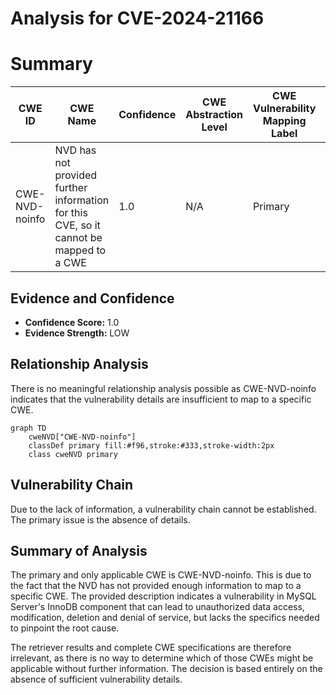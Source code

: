 # Analysis for CVE-2024-21166

# Summary
| CWE ID        | CWE Name                                                                           | Confidence | CWE Abstraction Level | CWE Vulnerability Mapping Label | CWE-Vulnerability Mapping Notes |
|---------------|------------------------------------------------------------------------------------|------------|-----------------------|---------------------------------|-----------------------------------|
| CWE-NVD-noinfo | NVD has not provided further information for this CVE, so it cannot be mapped to a CWE | 1.0        | N/A                   | Primary                         | Allowed                          |

## Evidence and Confidence

*   **Confidence Score:** 1.0
*   **Evidence Strength:** LOW

## Relationship Analysis
There is no meaningful relationship analysis possible as CWE-NVD-noinfo indicates that the vulnerability details are insufficient to map to a specific CWE.

```mermaid
graph TD
    cweNVD["CWE-NVD-noinfo"]
    classDef primary fill:#f96,stroke:#333,stroke-width:2px
    class cweNVD primary
```

## Vulnerability Chain
Due to the lack of information, a vulnerability chain cannot be established. The primary issue is the absence of details.

## Summary of Analysis
The primary and only applicable CWE is CWE-NVD-noinfo. This is due to the fact that the NVD has not provided enough information to map to a specific CWE. The provided description indicates a vulnerability in MySQL Server's InnoDB component that can lead to unauthorized data access, modification, deletion and denial of service, but lacks the specifics needed to pinpoint the root cause.

The retriever results and complete CWE specifications are therefore irrelevant, as there is no way to determine which of those CWEs might be applicable without further information. The decision is based entirely on the absence of sufficient vulnerability details.